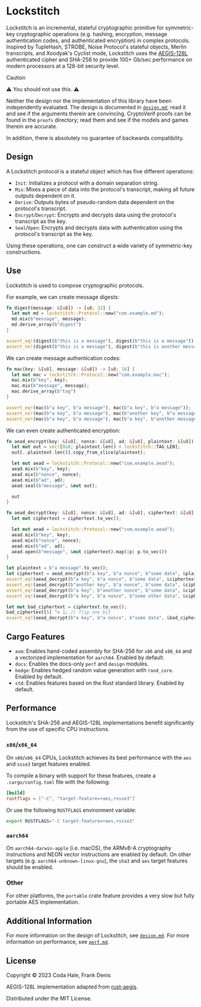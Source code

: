 # Lockstitch

Lockstitch is an incremental, stateful cryptographic primitive for symmetric-key cryptographic
operations (e.g. hashing, encryption, message authentication codes, and authenticated encryption) in
complex protocols. Inspired by TupleHash, STROBE, Noise Protocol's stateful objects, Merlin
transcripts, and Xoodyak's Cyclist mode, Lockstitch uses the [AEGIS-128L][] authenticated cipher and
SHA-256 to provide 100+ Gb/sec performance on modern processors at a 128-bit security level.

[AEGIS-128L]: https://www.ietf.org/archive/id/draft-irtf-cfrg-aegis-aead-09.html

> [!CAUTION]
> ⚠️ You should not use this. ⚠️
>
> Neither the design nor the implementation of this library have been independently evaluated. The
> design is documented in [`design.md`](design.md); read it and see if the arguments therein are
> convincing. CryptoVerif proofs can be found in the `proofs` directory; read them and see if the
> models and games therein are accurate.
>
> In addition, there is absolutely no guarantee of backwards compatibility.

## Design

A Lockstitch protocol is a stateful object which has five different operations:

* `Init`: Initializes a protocol with a domain separation string.
* `Mix`: Mixes a piece of data into the protocol's transcript, making all future outputs dependent
  on it.
* `Derive`: Outputs bytes of pseudo-random data dependent on the protocol's transcript.
* `Encrypt`/`Decrypt`: Encrypts and decrypts data using the protocol's transcript as the key.
* `Seal`/`Open`: Encrypts and decrypts data with authentication using the protocol's transcript as
  the key.

Using these operations, one can construct a wide variety of symmetric-key constructions.

## Use

Lockstitch is used to compose cryptographic protocols.

For example, we can create message digests:

```rust
fn digest(message: &[u8]) -> [u8; 32] {
  let mut md = lockstitch::Protocol::new("com.example.md");
  md.mix(b"message", message);
  md.derive_array(b"digest")
}

assert_eq!(digest(b"this is a message"), digest(b"this is a message"));
assert_ne!(digest(b"this is a message"), digest(b"this is another message"));
```

We can create message authentication codes:

```rust
fn mac(key: &[u8], message: &[u8]) -> [u8; 16] {
  let mut mac = lockstitch::Protocol::new("com.example.mac");
  mac.mix(b"key", key);
  mac.mix(b"message", message);
  mac.derive_array(b"tag")
}

assert_eq!(mac(b"a key", b"a message"), mac(b"a key", b"a message"));
assert_ne!(mac(b"a key", b"a message"), mac(b"another key", b"a message"));
assert_ne!(mac(b"a key", b"a message"), mac(b"a key", b"another message"));
```

We can even create authenticated encryption:

```rust
fn aead_encrypt(key: &[u8], nonce: &[u8], ad: &[u8], plaintext: &[u8]) -> Vec<u8> {
  let mut out = vec![0u8; plaintext.len() + lockstitch::TAG_LEN];
  out[..plaintext.len()].copy_from_slice(plaintext);

  let mut aead = lockstitch::Protocol::new("com.example.aead");
  aead.mix(b"key", key);
  aead.mix(b"nonce", nonce);
  aead.mix(b"ad", ad);
  aead.seal(b"message", &mut out);

  out
}

fn aead_decrypt(key: &[u8], nonce: &[u8], ad: &[u8], ciphertext: &[u8]) -> Option<Vec<u8>> {
  let mut ciphertext = ciphertext.to_vec();

  let mut aead = lockstitch::Protocol::new("com.example.aead");
  aead.mix(b"key", key);
  aead.mix(b"nonce", nonce);
  aead.mix(b"ad", ad);
  aead.open(b"message", &mut ciphertext).map(|p| p.to_vec())
}

let plaintext = b"a message".to_vec();
let ciphertext = aead_encrypt(b"a key", b"a nonce", b"some data", &plaintext);
assert_eq!(aead_decrypt(b"a key", b"a nonce", b"some data", &ciphertext), Some(plaintext));
assert_eq!(aead_decrypt(b"another key", b"a nonce", b"some data", &ciphertext), None);
assert_eq!(aead_decrypt(b"a key", b"another nonce", b"some data", &ciphertext), None);
assert_eq!(aead_decrypt(b"a key", b"a nonce", b"some other data", &ciphertext), None);

let mut bad_ciphertext = ciphertext.to_vec();
bad_ciphertext[5] ^= 1; // flip one bit
assert_eq!(aead_decrypt(b"a key", b"a nonce", b"some data", &bad_ciphertext), None);
```

## Cargo Features

* `asm`: Enables hand-coded assembly for SHA-256 for `x86` and `x86_64` and a vectorized
implementation for `aarch64`. Enabled by default.
* `docs`: Enables the docs-only `perf` and `design` modules.
* `hedge`: Enables hedged random value generation with `rand_core`. Enabled by default.
* `std`: Enables features based on the Rust standard library. Enabled by default.

## Performance

Lockstitch's SHA-256 and AEGIS-128L implementations benefit significantly from the use of specific
CPU instructions.

### `x86`/`x86_64`

On `x86`/`x86_64` CPUs, Lockstitch achieves its best performance with the `aes` and `ssse3` target
features enabled.

To compile a binary with support for these features, create a `.cargo/config.toml` file with the
following:

```toml
[build]
rustflags = ["-C", "target-feature=+aes,+ssse3"]
```

Or use the following `RUSTFLAGS` environment variable:

```sh
export RUSTFLAGS="-C target-feature=+aes,+ssse3"
```

### `aarch64`

On `aarch64-darwin-apple` (i.e. macOS), the ARMv8-A cryptography instructions and NEON vector
instructions are enabled by default. On other targets (e.g. `aarch64-unknown-linux-gnu`), the `sha3`
and `aes` target features should be enabled.

### Other

For other platforms, the `portable` crate feature provides a very slow but fully portable AES
implementation.

## Additional Information

For more information on the design of Lockstitch, see [`design.md`](design.md).
For more information on performance, see [`perf.md`](perf.md).

## License

Copyright © 2023 Coda Hale, Frank Denis

AEGIS-128L implementation adapted from [rust-aegis](https://github.com/jedisct1/rust-aegis/).

Distributed under the MIT License.
